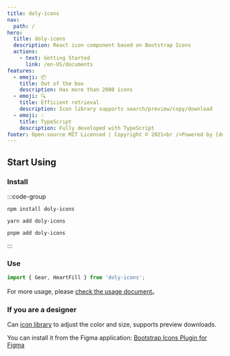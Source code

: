 ```yaml
---
title: doly-icons
nav:
  path: /
hero:
  title: doly-icons
  description: React icon component based on Bootstrap Icons
  actions:
    - text: Getting Started
      link: /en-US/documents
features:
  - emoji: 📦
    title: Out of the box
    description: Has more than 2000 icons
  - emoji: 🔍
    title: Efficient retrieval
    description: Icon library supports search/preview/copy/download
  - emoji: 💡
    title: TypeScript
    description: Fully developed with TypeScript
footer: Open-source MIT Licensed | Copyright © 2021<br />Powered by [dumi](https://d.umijs.org)
---
```


## Start Using

### Install

:::code-group

```shell [npm]
npm install doly-icons
```

```shell [yarn]
yarn add doly-icons
```

```shell [pnpm]
pnpm add doly-icons
```

:::

### Use

```typescript
import { Gear, HeartFill } from 'doly-icons';
```

For more usage, please [check the usage document](/en-US/documents)。

### If you are a designer

Can [icon library](/en-US/icons) to adjust the color and size, supports preview downloads.

You can install it from the Figma application: [Bootstrap Icons Plugin for Figma](https://www.figma.com/community/plugin/868341386266170307/Bootstrap-Icons)

<!-- [bootstrap icons]: https://icons.getbootstrap.com/
[svg symbol]: https://css-tricks.com/svg-symbol-good-choice-icons/ -->
